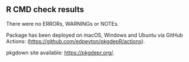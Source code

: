 ## R CMD check results
There were no ERRORs, WARNINGs or NOTEs. 

Package has been deployed on macOS, Windows and Ubuntu via GitHub Actions:
(https://github.com/edpeyton/pkgdepR/actions).

pkgdown site available:
https://pkgdepr.org/.
